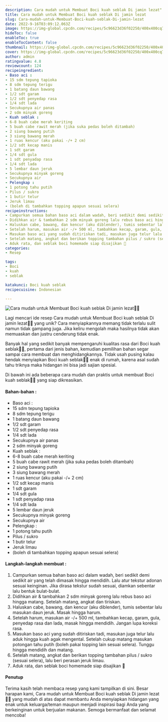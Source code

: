 ```yaml
---
description: Cara mudah untuk Membuat Boci kuah seblak Di jamin lezat"
title: Cara mudah untuk Membuat Boci kuah seblak Di jamin lezat
slug: Cara-mudah-untuk-Membuat-Boci-kuah-seblak-Di-jamin-lezat
date: 2022-9-16T03:09:12.063Z
image: https://img-global.cpcdn.com/recipes/5c96623d36f02250/400x400cq70/photo.jpg
hideToc: false
enableToc: true
enableTocContent: false
thumbnail: https://img-global.cpcdn.com/recipes/5c96623d36f02250/400x400cq70/photo.jpg
cover: https://img-global.cpcdn.com/recipes/5c96623d36f02250/400x400cq70/photo.jpg
author: admin
ratingvalue: 4.8
reviewcount: 124
recipeingredient:
- Baso aci :
- 15 sdm tepung tapioka
- 8 sdm tepung terigu
- 1 batang daun bawang
- 1/2 sdt garam
- 1/2 sdt penyedap rasa
- 1/4 sdt lada
- Secukupnya air panas
- 2 sdm minyak goreng
- Kuah seblak :
- 6-8 buah cabe merah keriting
- 5 buah cabe rawit merah (jika suka pedas boleh ditambah)
- 2 siung bawang putih
- 3 siung bawang merah
- 1 ruas kencur (aku pakai -/+ 2 cm)
- 1/2 sdt kecap manis
- 1 sdt garam
- 1/4 sdt gula
- 1 sdt penyadap rasa
- 1/4 sdt lada
- 5 lembar daun jeruk
- Secukupnya minyak goreng
- Secukupnya air
- Pelengkap :
- 1 potong tahu putih
- Pilus / sukro
- 1 butir telur
- Jeruk limau
- (boleh di tambahkan topping apapun sesuai selera)
recipeinstructions:
- Campurkan semua bahan baso aci dalam wadah, beri sedikit demi sedikit air yang telah dimasak hingga mendidih. Lalu atur tekstur adonan sesuai keinginan. Jika dirasa tekstur sudah sesuai, diamkan sebentar lalu bentuk bulat-bulat.
- Didihkan air & tambahkan 2 sdm minyak goreng lalu rebus baso aci hingga matang. Setelah matang, angkat dan tiriskan.
- Haluskan cabe, bawang, dan kencur (aku diblender), tumis sebentar lalu masukan daun jeruk. Masak hingga harum.
- Setelah harum, masukan air -/+ 500 ml, tambahkan kecap, garam, gula, penyedap rasa dan lada, masak hingga mendidih. Jangan lupa koreksi rasa.
- Masukan baso aci yang sudah ditiriskan tadi, masukan juga telur lalu aduk hingga kuah agak mengental. Setelah cukup matang masukan potongan tahu putih (boleh pakai topping lain sesuai selera). Tunggu hingga mendidih dan matang.
- Setelah matang, angkat dan berikan topping tambahan pilus / sukro (sesuai selera), lalu beri perasan jeruk limau.
- Aduk rata, dan seblak boci homemade siap disajikan 🤤
categories:
- Resep

tags:
- Boci
- kuah
- seblak

katakunci: Boci kuah seblak
recipecuisine: Indonesian

---
```


![Cara mudah untuk Membuat Boci kuah seblak Di jamin lezat👩‍🍳](https://img-global.cpcdn.com/recipes/5c96623d36f02250/400x400cq70/photo.jpg)

Lagi mencari ide resep Cara mudah untuk Membuat Boci kuah seblak Di jamin lezat👩‍🍳 yang unik? Cara menyiapkannya memang tidak terlalu sulit namun tidak gampang juga. Jika keliru mengolah maka hasilnya tidak akan memuaskan dan justru cenderung tidak enak.

Banyak hal yang sedikit banyak mempengaruhi kualitas rasa dari Boci kuah seblak👩‍🍳, pertama dari jenis bahan, kemudian pemilihan bahan segar sampai cara membuat dan menghidangkannya. Tidak usah pusing kalau hendak menyiapkan Boci kuah seblak👩‍🍳 enak di rumah, karena asal sudah tahu triknya maka hidangan ini bisa jadi sajian spesial.

Di bawah ini ada beberapa cara mudah dan praktis untuk membuat Boci kuah seblak👩‍🍳 yang siap dikreasikan.

<!--inarticleads1-->

#### Bahan-bahan :

- Baso aci :
- 15 sdm tepung tapioka
- 8 sdm tepung terigu
- 1 batang daun bawang
- 1/2 sdt garam
- 1/2 sdt penyedap rasa
- 1/4 sdt lada
- Secukupnya air panas
- 2 sdm minyak goreng
- Kuah seblak :
- 6-8 buah cabe merah keriting
- 5 buah cabe rawit merah (jika suka pedas boleh ditambah)
- 2 siung bawang putih
- 3 siung bawang merah
- 1 ruas kencur (aku pakai -/+ 2 cm)
- 1/2 sdt kecap manis
- 1 sdt garam
- 1/4 sdt gula
- 1 sdt penyadap rasa
- 1/4 sdt lada
- 5 lembar daun jeruk
- Secukupnya minyak goreng
- Secukupnya air
- Pelengkap :
- 1 potong tahu putih
- Pilus / sukro
- 1 butir telur
- Jeruk limau
- (boleh di tambahkan topping apapun sesuai selera)

<!--inarticleads2-->

#### Langkah-langkah membuat :

1. Campurkan semua bahan baso aci dalam wadah, beri sedikit demi sedikit air yang telah dimasak hingga mendidih. Lalu atur tekstur adonan sesuai keinginan. Jika dirasa tekstur sudah sesuai, diamkan sebentar lalu bentuk bulat-bulat.
1. Didihkan air & tambahkan 2 sdm minyak goreng lalu rebus baso aci hingga matang. Setelah matang, angkat dan tiriskan.
1. Haluskan cabe, bawang, dan kencur (aku diblender), tumis sebentar lalu masukan daun jeruk. Masak hingga harum.
1. Setelah harum, masukan air -/+ 500 ml, tambahkan kecap, garam, gula, penyedap rasa dan lada, masak hingga mendidih. Jangan lupa koreksi rasa.
1. Masukan baso aci yang sudah ditiriskan tadi, masukan juga telur lalu aduk hingga kuah agak mengental. Setelah cukup matang masukan potongan tahu putih (boleh pakai topping lain sesuai selera). Tunggu hingga mendidih dan matang.
1. Setelah matang, angkat dan berikan topping tambahan pilus / sukro (sesuai selera), lalu beri perasan jeruk limau.
1. Aduk rata, dan seblak boci homemade siap disajikan 🤤

#### Penutup

Terima kasih telah membaca resep yang kami tampilkan di sini. Besar harapan kami, Cara mudah untuk Membuat Boci kuah seblak Di jamin lezat👩‍🍳 yang mudah di atas dapat membantu Anda menyiapkan hidangan yang enak untuk keluarga/teman maupun menjadi inspirasi bagi Anda yang berkeinginan untuk berjualan makanan. Semoga bermanfaat dan selamat mencoba!